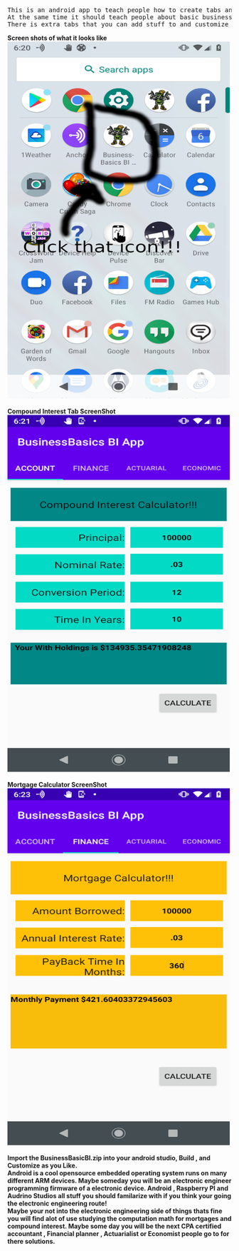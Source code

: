 <pre>
This is an android app to teach people how to create tabs and fragments for there apps.
At the same time it should teach people about basic business , accounting and finance mathematics.
There is extra tabs that you can add stuff to and customize as you like.
</pre>

<b>Screen shots of what it looks like </b>
<br>
 <img src="BusinessBICON.png" alt="Business Basic BI" width="500" height="800"> 
<br>
<br>
<b>Compound Interest Tab ScreenShot</b>
<br>
 <img src="CompoundInterest.png" alt="Compound Interest Calculator Pix" width="500" height="800"> 
 <br>
 <br>
 <b>Mortgage Calculator ScreenShot</b>
 <br>
 <img src="MortgageCalc.png" alt="Mortgage Calculator Picture" width="500" height="800"> 
<br>
<br>
<b>
 Import the BusinessBasicBI.zip into your android studio, Build , and Customize as you Like.
 <br>
 Android is a cool opensource embedded operating system runs on many different ARM devices. Maybe someday you will be an electronic engineer programming firmware of a electronic device. Android , Raspberry PI and Audrino Studios all stuff you should familarize with if you think your going the electronic engineering route!
<br>
 Maybe your not into the electronic engineering side of things thats fine you will find alot of use studying the computation math for mortgages and compound interest. Maybe some day you will be the next CPA certified accountant , Financial planner , Actuarialist or Economist people go to for there solutions. </b>
